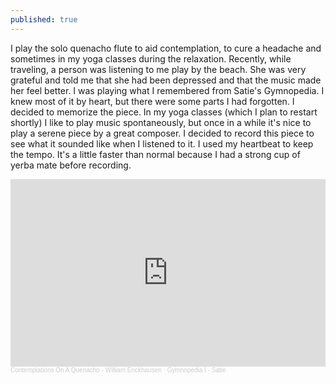 ```yaml
---
published: true
---
```

I play the solo quenacho flute to aid contemplation, to cure a headache and sometimes in my yoga classes during the relaxation. Recently, while traveling, a person was listening to me play by the beach.  She was very grateful and told me that she had been depressed and that the music made her feel better.  I was playing what I remembered from Satie's Gymnopedia.  I knew most of it by heart, but there were some parts I had forgotten.  I decided to memorize the piece.  In my yoga classes (which I plan to restart shortly) I like to play music spontaneously, but once in a while it's nice to play a serene piece by a great composer.  I decided to record this piece to see what it sounded like when I listened to it.  I used my heartbeat to keep the tempo.  It's a little faster than normal because I had a strong cup of yerba mate before recording.

<iframe width="100%" height="300" scrolling="no" frameborder="no" allow="autoplay" src="https://w.soundcloud.com/player/?url=https%3A//api.soundcloud.com/tracks/1769356725&color=%23ff5500&auto_play=false&hide_related=false&show_comments=true&show_user=true&show_reposts=false&show_teaser=true&visual=true"></iframe><div style="font-size: 10px; color: #cccccc;line-break: anywhere;word-break: normal;overflow: hidden;white-space: nowrap;text-overflow: ellipsis; font-family: Interstate,Lucida Grande,Lucida Sans Unicode,Lucida Sans,Garuda,Verdana,Tahoma,sans-serif;font-weight: 100;"><a href="https://soundcloud.com/user-227830798" title="Contemplations On A Quenacho - William Enckhausen" target="_blank" style="color: #cccccc; text-decoration: none;">Contemplations On A Quenacho - William Enckhausen</a> · <a href="https://soundcloud.com/user-227830798/gymnopedia-i-satie" title="Gymnopedia I - Satie" target="_blank" style="color: #cccccc; text-decoration: none;">Gymnopedia I - Satie</a></div>
